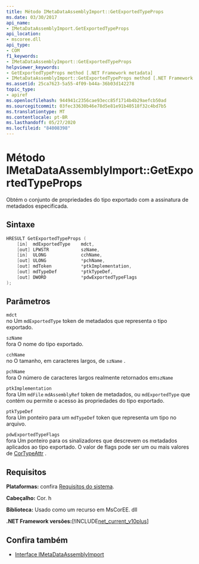 ```yaml
---
title: Método IMetaDataAssemblyImport::GetExportedTypeProps
ms.date: 03/30/2017
api_name:
- IMetaDataAssemblyImport.GetExportedTypeProps
api_location:
- mscoree.dll
api_type:
- COM
f1_keywords:
- IMetaDataAssemblyImport::GetExportedTypeProps
helpviewer_keywords:
- GetExportedTypeProps method [.NET Framework metadata]
- IMetaDataAssemblyImport::GetExportedTypeProps method [.NET Framework metadata]
ms.assetid: 25ca7623-5a55-4f09-b44a-36b03d142278
topic_type:
- apiref
ms.openlocfilehash: 944941c2356cae93ecc85f1714b4b29aefcb50ad
ms.sourcegitcommit: 03fec33630b46e78d5e81e91b40518f32c4bd7b5
ms.translationtype: MT
ms.contentlocale: pt-BR
ms.lasthandoff: 05/27/2020
ms.locfileid: "84008398"
---
```

# <a name="imetadataassemblyimportgetexportedtypeprops-method"></a>Método IMetaDataAssemblyImport::GetExportedTypeProps
Obtém o conjunto de propriedades do tipo exportado com a assinatura de metadados especificada.  
  
## <a name="syntax"></a>Sintaxe  
  
```cpp  
HRESULT GetExportedTypeProps (  
    [in]  mdExportedType    mdct,
    [out] LPWSTR            szName,
    [in]  ULONG             cchName,
    [out] ULONG             *pchName,
    [out] mdToken           *ptkImplementation,
    [out] mdTypeDef         *ptkTypeDef,
    [out] DWORD             *pdwExportedTypeFlags  
);  
```  
  
## <a name="parameters"></a>Parâmetros  
 `mdct`  
 no Um `mdExportedType` token de metadados que representa o tipo exportado.  
  
 `szName`  
 fora O nome do tipo exportado.  
  
 `cchName`  
 no O tamanho, em caracteres largos, de `szName` .  
  
 `pchName`  
 fora O número de caracteres largos realmente retornados em`szName`  
  
 `ptkImplementation`  
 fora Um `mdFile` `mdAssemblyRef` token de metadados, ou `mdExportedType` que contém ou permite o acesso às propriedades do tipo exportado.  
  
 `ptkTypeDef`  
 fora Um ponteiro para um `mdTypeDef` token que representa um tipo no arquivo.  
  
 `pdwExportedTypeFlags`  
 fora Um ponteiro para os sinalizadores que descrevem os metadados aplicados ao tipo exportado. O valor de flags pode ser um ou mais valores de [CorTypeAttr](cortypeattr-enumeration.md) .  
  
## <a name="requirements"></a>Requisitos  
 **Plataformas:** confira [Requisitos do sistema](../../get-started/system-requirements.md).  
  
 **Cabeçalho:** Cor. h  
  
 **Biblioteca:** Usado como um recurso em MsCorEE. dll  
  
 **.NET Framework versões:**[!INCLUDE[net_current_v10plus](../../../../includes/net-current-v10plus-md.md)]  
  
## <a name="see-also"></a>Confira também

- [Interface IMetaDataAssemblyImport](imetadataassemblyimport-interface.md)
